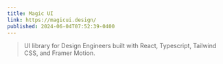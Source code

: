 ```yaml
---
title: Magic UI
link: https://magicui.design/
published: 2024-06-04T07:52:39-0400
---
```


> UI library for Design Engineers built with React, Typescript, Tailwind CSS, and Framer Motion.
